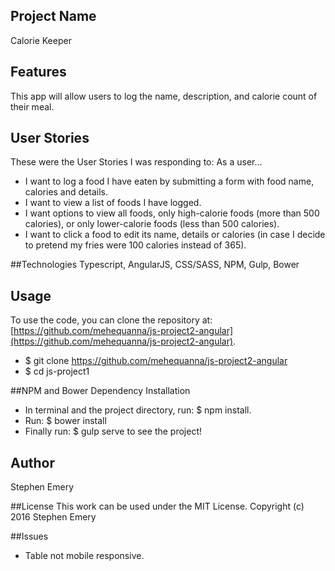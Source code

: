 ## Project Name
Calorie Keeper

## Features
This app will allow users to log the name, description, and calorie count of their meal.

## User Stories
These were the User Stories I was responding to:
As a user…
* I want to log a food I have eaten by submitting a form with food name, calories and details.
* I want to view a list of foods I have logged.
* I want options to view all foods, only high-calorie foods (more than 500 calories), or only lower-calorie foods (less than 500 calories).
* I want to click a food to edit its name, details or calories (in case I decide to pretend my fries were 100 calories instead of 365).

##Technologies
Typescript, AngularJS, CSS/SASS, NPM, Gulp, Bower

## Usage
To use the code, you can clone the repository at: [https://github.com/mehequanna/js-project2-angular](https://github.com/mehequanna/js-project2-angular).
* $ git clone https://github.com/mehequanna/js-project2-angular
* $ cd js-project1

##NPM and Bower Dependency Installation
* In terminal and the project directory, run: $ npm install.
* Run: $ bower install
* Finally run: $ gulp serve to see the project!

## Author
Stephen Emery

##License
This work can be used under the MIT License.
Copyright (c) 2016 Stephen Emery

##Issues
* Table not mobile responsive.
